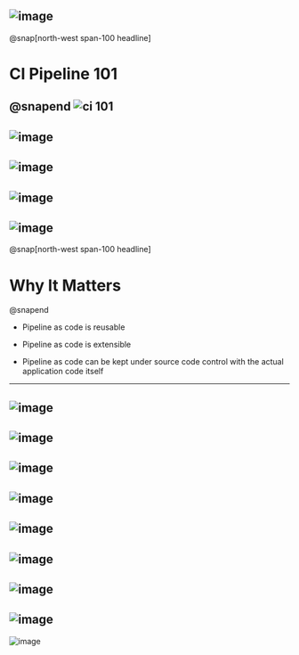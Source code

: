 ![image](https://user-images.githubusercontent.com/15145995/55914376-e5eea380-5bde-11e9-90b0-c54cba7c9cbd.png)
---
@snap[north-west span-100 headline]
# CI Pipeline 101
@snapend
![ci 101](https://user-images.githubusercontent.com/15145995/54528274-66214080-4974-11e9-993b-88328b6d01d6.png)
---
![image](https://user-images.githubusercontent.com/15145995/55723183-45428d00-5a00-11e9-9457-e0270e993408.png)
---
![image](https://user-images.githubusercontent.com/15145995/55897864-47038080-5bb9-11e9-9613-a993b8212b89.png)
---
![image](https://user-images.githubusercontent.com/15145995/55914110-3addea00-5bde-11e9-9c8f-b5169c1b0fb6.png)
---
![image](https://user-images.githubusercontent.com/15145995/55914774-e9cef580-5bdf-11e9-931f-c0d5ddaed672.png)
---
@snap[north-west span-100 headline]
# Why It Matters
@snapend
* Pipeline as code is reusable

* Pipeline as code is extensible

* Pipeline as code can be kept under source code control with the actual application code itself
---
![image](https://user-images.githubusercontent.com/15145995/55911548-d0767b00-5bd8-11e9-93c6-55b4178c4267.png)
---
![image](https://user-images.githubusercontent.com/15145995/55912513-ba69ba00-5bda-11e9-8cb5-13e5f613d1b0.png)
---
![image](https://user-images.githubusercontent.com/15145995/55913957-db7fda00-5bdd-11e9-8ee6-e6cbfaef3082.png)
---
![image](https://user-images.githubusercontent.com/15145995/55913628-f9007400-5bdc-11e9-9466-94ab324ca2b6.png)
---
![image](https://user-images.githubusercontent.com/15145995/55894665-6d71ed80-5bb2-11e9-9f4a-ae766b056333.png)
---
![image](https://user-images.githubusercontent.com/15145995/55895963-2802ef80-5bb5-11e9-857b-7b2828b3f796.png)
---
![image](https://user-images.githubusercontent.com/15145995/55915422-9cec1e80-5be1-11e9-9650-0ee0cb8034c4.png)
---
![image](https://user-images.githubusercontent.com/15145995/55897169-e9226900-5bb7-11e9-9601-de3a1f26bbe4.png)
---
![image](https://user-images.githubusercontent.com/15145995/55898420-7070dc00-5bba-11e9-8e3d-15162552e187.png)


